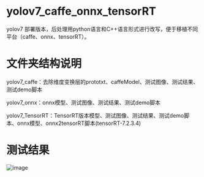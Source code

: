 # yolov7_caffe_onnx_tensorRT
yolov7 部署版本，后处理用python语言和C++语言形式进行改写，便于移植不同平台（caffe、onnx、tensorRT）。

# 文件夹结构说明

yolov7_caffe：去除维度变换层的prototxt、caffeModel、测试图像、测试结果、测试demo脚本

yolov7_onnx：onnx模型、测试图像、测试结果、测试demo脚本

yolov7_TensorRT：TensorRT版本模型、测试图像、测试结果、测试demo脚本、onnx模型、onnx2tensorRT脚本(tensorRT-7.2.3.4)

# 测试结果
![image](https://github.com/cqu20160901/yolov7_caffe_onnx_tensorRT/blob/main/yolov7_caffe/result.jpg)
